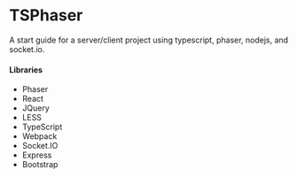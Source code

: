 # TSPhaser

A start guide for a server/client project using typescript, phaser, nodejs, and socket.io.

#### Libraries
* Phaser
* React
* JQuery
* LESS
* TypeScript
* Webpack
* Socket.IO
* Express
* Bootstrap
